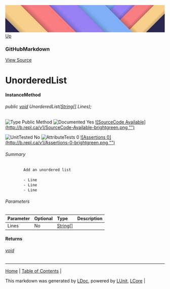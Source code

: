 ![](../Content/LDoc-banner-small.png "")
[Up](GitHubMarkdown.md)
### GitHubMarkdown
[View Source](../Markdown/GitHubMarkdown.cs)
# UnorderedList
#### InstanceMethod
###### public [void](https://www.google.com/#q=C%23+System.void) UnorderedList([String[]](https://www.google.com/#q=C%23+System.String[]) Lines);

![Type Public Method](http://b.repl.ca/v1/Type-Public%20Method-lightgrey.png "") ![Documented Yes](http://b.repl.ca/v1/Documented-Yes-brightgreen.png "") [![SourceCode Available](http://b.repl.ca/v1/SourceCode-Available-brightgreen.png &quot;&quot;)](../Markdown/GitHubMarkdown.cs#L193)

![UnitTested No](http://b.repl.ca/v1/UnitTested-No-lightgrey.png "") ![AttributeTests 0](http://b.repl.ca/v1/AttributeTests-0-lightgrey.png "") [![Assertions 0](http://b.repl.ca/v1/Assertions-0-brightgreen.png &quot;&quot;)](../Markdown/GitHubMarkdown.cs)
###### Summary

            Add an unordered list
            
            - Line
            - Line
            - Line
            
            
###### Parameters

Parameter | Optional | Type | Description
:---  | :---  | :---  | :--- 
Lines | No | [String[]](https://www.google.com/#q=C%23+System.String[]) | 

#### Returns
###### [void](https://www.google.com/#q=C%23+System.void)
---

[Home](../../README.md) | [Table of Contents](../../TableOfContents.md) | 


This markdown was generated by [LDoc](https://github.com/CodeSingularity/LDoc), powered by [LUnit](https://github.com/CodeSingularity/LUnit), [LCore](https://github.com/CodeSingularity/LCore) | 


